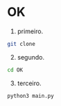 # OK

1. primeiro.
```bash
git clone 
```
2. segundo.
```bash
cd OK
```
3. terceiro.
```bash
python3 main.py
```
   
